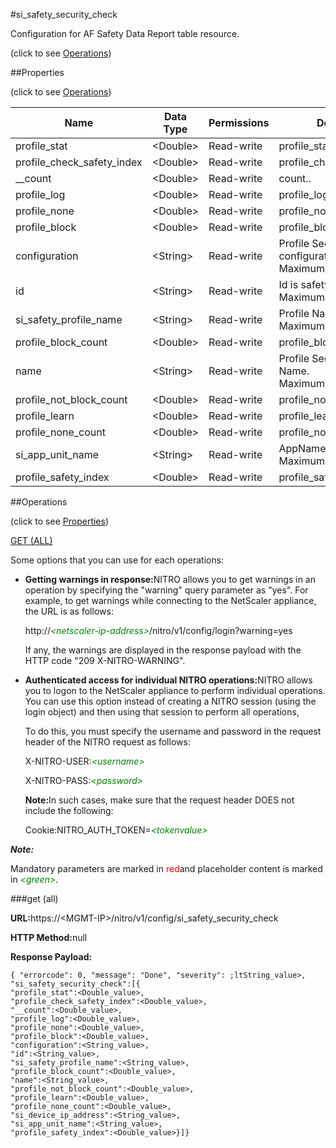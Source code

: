 #si_safety_security_check



Configuration for AF Safety Data Report table resource.

<span>(click to see [Operations](#operations))</span>



##Properties 

<span>(click to see [Operations](#operations))</span>





<table><thead><tr><th>Name</th><th>Data Type</th><th>Permissions</th><th>Description</th></tr></thead><tbody><tr><td>profile_stat</td><td>&lt;Double></td><td>Read-write</td><td>profile_stat..</td></tr><tr><td>profile_check_safety_index</td><td>&lt;Double></td><td>Read-write</td><td>profile_check_safety_index..</td></tr><tr><td>__count</td><td>&lt;Double></td><td>Read-write</td><td>count..</td></tr><tr><td>profile_log</td><td>&lt;Double></td><td>Read-write</td><td>profile_log..</td></tr><tr><td>profile_none</td><td>&lt;Double></td><td>Read-write</td><td>profile_none..</td></tr><tr><td>profile_block</td><td>&lt;Double></td><td>Read-write</td><td>profile_block..</td></tr><tr><td>configuration</td><td>&lt;String></td><td>Read-write</td><td>Profile Security configuration.<br>Maximum length = 255</td></tr><tr><td>id</td><td>&lt;String></td><td>Read-write</td><td>Id is safety profile.<br>Maximum length = 255</td></tr><tr><td>si_safety_profile_name</td><td>&lt;String></td><td>Read-write</td><td>Profile Name.<br>Maximum length = 255</td></tr><tr><td>profile_block_count</td><td>&lt;Double></td><td>Read-write</td><td>profile_block_count..</td></tr><tr><td>name</td><td>&lt;String></td><td>Read-write</td><td>Profile Security Check Type Name.<br>Maximum length = 255</td></tr><tr><td>profile_not_block_count</td><td>&lt;Double></td><td>Read-write</td><td>profile_not_block_count..</td></tr><tr><td>profile_learn</td><td>&lt;Double></td><td>Read-write</td><td>profile_learn..</td></tr><tr><td>profile_none_count</td><td>&lt;Double></td><td>Read-write</td><td>profile_none_count..</td></tr><tr><td>si_app_unit_name</td><td>&lt;String></td><td>Read-write</td><td>AppName.<br>Maximum length = 255</td></tr><tr><td>profile_safety_index</td><td>&lt;Double></td><td>Read-write</td><td>profile_safety_index..</td></tr></tbody></table>

##Operations 

<span>(click to see [Properties](#properties))</span>





[GET (ALL)](#get-all)





Some options that you can use for each operations:

<ul><li><p><b>Getting warnings in response:</b>NITRO allows you to get warnings in an operation by specifying the "warning" query parameter as "yes". For example, to get warnings while connecting to the NetScaler appliance, the URL is as follows:</p><p>http://<span style="color:green;font-style:italic;">&lt;netscaler-ip-address&gt;</span>/nitro/v1/config/login?warning=yes</p><p>If any, the warnings are displayed in the response payload with the HTTP code "209 X-NITRO-WARNING".</p></li><li><p><b>Authenticated access for individual NITRO operations:</b>NITRO allows you to logon to the NetScaler appliance to perform individual operations. You can use this option instead of creating a NITRO session (using the login object) and then using that session to perform all operations,</p><p>To do this, you must specify the username and password in the request header of the NITRO request as follows:</p><p>X-NITRO-USER:<span style="color:green;font-style:italic;">&lt;username&gt;</span></p><p>X-NITRO-PASS:<span style="color:green;font-style:italic;">&lt;password&gt;</span></p><p><b>Note:</b>In such cases, make sure that the request header DOES not include the following:</p><p>Cookie:NITRO_AUTH_TOKEN=<span style="color:green;font-style:italic;">&lt;tokenvalue&gt;</span></p></li></ul>







***Note:*** 

Mandatory parameters are marked in <span style="color:#FF0000;">red</span>and placeholder content is marked in <span style="color:green;font-style:italic">&lt;green&gt;</span>.



###get (all)







<b>URL:</b>https://&lt;MGMT-IP&gt;/nitro/v1/config/si_safety_security_check

<b>HTTP Method:</b>null

<b>Response Payload: </b>
```
{ "errorcode": 0, "message": "Done", "severity": ;ltString_value>, "si_safety_security_check":[{
"profile_stat":<Double_value>,
"profile_check_safety_index":<Double_value>,
"__count":<Double_value>,
"profile_log":<Double_value>,
"profile_none":<Double_value>,
"profile_block":<Double_value>,
"configuration":<String_value>,
"id":<String_value>,
"si_safety_profile_name":<String_value>,
"profile_block_count":<Double_value>,
"name":<String_value>,
"profile_not_block_count":<Double_value>,
"profile_learn":<Double_value>,
"profile_none_count":<Double_value>,
"si_device_ip_address":<String_value>,
"si_app_unit_name":<String_value>,
"profile_safety_index":<Double_value>}]}
```







